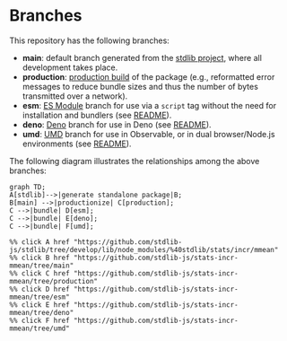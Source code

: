 <!--

@license Apache-2.0

Copyright (c) 2022 The Stdlib Authors.

Licensed under the Apache License, Version 2.0 (the "License");
you may not use this file except in compliance with the License.
You may obtain a copy of the License at

    http://www.apache.org/licenses/LICENSE-2.0

Unless required by applicable law or agreed to in writing, software
distributed under the License is distributed on an "AS IS" BASIS,
WITHOUT WARRANTIES OR CONDITIONS OF ANY KIND, either express or implied.
See the License for the specific language governing permissions and
limitations under the License.

-->

# Branches

This repository has the following branches:

-   **main**: default branch generated from the [stdlib project][stdlib-url], where all development takes place.
-   **production**: [production build][production-url] of the package (e.g., reformatted error messages to reduce bundle sizes and thus the number of bytes transmitted over a network).
-   **esm**: [ES Module][esm-url] branch for use via a `script` tag without the need for installation and bundlers (see [README][esm-readme]).
-   **deno**: [Deno][deno-url] branch for use in Deno (see [README][deno-readme]).
-   **umd**: [UMD][umd-url] branch for use in Observable, or in dual browser/Node.js environments (see [README][umd-readme]).

The following diagram illustrates the relationships among the above branches:

```mermaid
graph TD;
A[stdlib]-->|generate standalone package|B;
B[main] -->|productionize| C[production];
C -->|bundle| D[esm];
C -->|bundle| E[deno];
C -->|bundle| F[umd];

%% click A href "https://github.com/stdlib-js/stdlib/tree/develop/lib/node_modules/%40stdlib/stats/incr/mmean"
%% click B href "https://github.com/stdlib-js/stats-incr-mmean/tree/main"
%% click C href "https://github.com/stdlib-js/stats-incr-mmean/tree/production"
%% click D href "https://github.com/stdlib-js/stats-incr-mmean/tree/esm"
%% click E href "https://github.com/stdlib-js/stats-incr-mmean/tree/deno"
%% click F href "https://github.com/stdlib-js/stats-incr-mmean/tree/umd"
```

[stdlib-url]: https://github.com/stdlib-js/stdlib/tree/develop/lib/node_modules/%40stdlib/stats/incr/mmean
[production-url]: https://github.com/stdlib-js/stats-incr-mmean/tree/production
[deno-url]: https://github.com/stdlib-js/stats-incr-mmean/tree/deno
[deno-readme]: https://github.com/stdlib-js/stats-incr-mmean/blob/deno/README.md
[umd-url]: https://github.com/stdlib-js/stats-incr-mmean/tree/umd
[umd-readme]: https://github.com/stdlib-js/stats-incr-mmean/blob/umd/README.md
[esm-url]: https://github.com/stdlib-js/stats-incr-mmean/tree/esm
[esm-readme]: https://github.com/stdlib-js/stats-incr-mmean/blob/esm/README.md